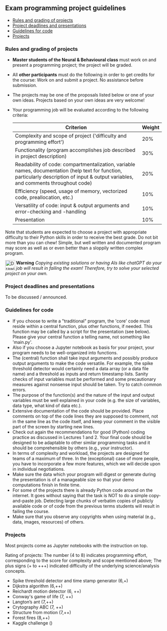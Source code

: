 ## Exam programming project guidelines

- [Rules and grading of projects](https://github.com/eulerlab/python_course/blob/master/exams/Readme.md#rules-and-grading-of-projects)
- [Project deadlines and presentations](https://github.com/eulerlab/python_course/blob/master/exams/Readme.md#project-deadlines-and-presentations)
- [Guidelines for code](https://github.com/eulerlab/python_course/blob/master/exams/Readme.md#guidelines-for-code)
- [Projects](https://github.com/eulerlab/python_course/blob/master/exams/Readme.md#projects)

### Rules and grading of projects

- **Master students of the Neural & Behavioural class** must work on and present a programming project; the project will be graded. 
- All **other participants** must do the following in order to get credits for the course: Work on and submit a project. No assistance before submission. 
- The projects may be one of the proposals listed below or one of your own ideas. Projects based on your own ideas are very welcome! 
- Your programming job will be evaluated according to the following criteria: 

    Criterion | Weight |
    ----------|--------|
    Complexity and scope of project ('difficulty and programming effort') | 20%
    Functionality (program accomplishes job described in project description) | 30%
    Readability of code: compartmentalization, variable names, documentation (help text for function, particularly description of input & output variables, and comments throughout code) | 20%
    Efficiency (speed, usage of memory, vectorized code, preallocation, etc.) | 10%
    Versatility of code: input & output arguments and error-checking and -handling | 10%
    Presentation | 10%
    
Note that students are expected to choose a project with appropriate difficulty to their Python skills in order to receive the best grade. Do not bit more than you can chew! Simple, but well written and documented program may score as well as or even better than a sloppily written complex program. 

[<img align="left" src="https://github.com/teuler/robotling/blob/master/pictures/warnung.png" alt="Drawing" width="32"/>](https://github.com/teuler/robotling/blob/master/pictures/warnung.png) **Warning** _Copying existing solutions or having AIs like chatGPT do your job will result in failing the exam! Therefore, try to solve your selected project on your own._

### Project deadlines and presentations

To be discussed / announced.

### Guidelines for code

- If you choose to write a "traditional" program, the 'core' code must reside within a central function, plus other functions, if needed. This function may be called by a script for the presentation (see below). Please give your central function a telling name, not something like 'main.py'.
- Also if you choose a Jupyter notebook as basis for your project, your program needs to be well-organized into functions.
- The (central) function shall take input arguments and possibly produce output arguments to make the code versatile. For example, the spike threshold detector would certainly need a data array (or a data file name) and a threshold as inputs and return timestamp lists. Sanity checks of input variables must be performed and some precautionary measures against nonsense input should be taken. Try to catch common errors. 
- The purpose of the function(s) and the nature of the input and output variables must be well explained in your code (e.g. the size of variables, data type, what kind of data etc.). 
- Extensive documentation  of  the  code should  be  provided. Place comments on top of the code lines they are supposed to comment, not in the same line as the code itself, and keep your comment in the visible part of the screen by starting new lines.
- Check out again the recommendations for good (Python) coding practice as discussed in Lectures 1 and 2. Your final code should be designed to be adaptable to other similar programming tasks and it should be comprehensible by others (e.g., your instructor). 
- In terms of complexity and workload, the projects are designed for teams of a maximum of three. In the (exceptional) case of more people, you have to incorporate a few more features, which we will decide upon in individual negotiations.
- Make sure the data which your program will digest or generate during the presentation is of a manageable size so that your demo computations finish in finite time. 
- For some of the projects there is already Python code around on the internet. It goes without saying that the task is NOT to do a simple copy-and-paste job. Detecting large chunks of verbatim copies of publicly available code or of code from the previous terms students will result in failing the course.
- Make sure that you observe any copyrights when using material (e.g., data, images, resources) of others.

### Projects

Most projects come as Jupyter notebooks with the instruction on top. 

Rating of projects: The number (4 to 8) indicates programming effort, corresponding to the score for complexity and scope mentioned above; The plus signs (+ to +++) indicated difficulty of the underlying science/analysis concepts.

- Spike threshold detector and time stamp generator (6,+)
- Dijkstra algorithm (6,++)
- Reichardt motion detector (6, ++)
- Conway's game of life (7, ++)
- Langton’s ant (7,++)
- Crytography ABC (7, ++)
- Structure from motion (7,++)
- Forest fires (8,++)
- Kaggle challenge ()


